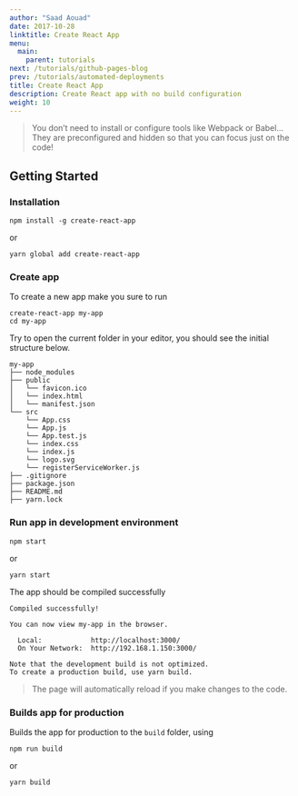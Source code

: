 ```yaml
---
author: "Saad Aouad"
date: 2017-10-28
linktitle: Create React App
menu:
  main:
    parent: tutorials
next: /tutorials/github-pages-blog
prev: /tutorials/automated-deployments
title: Create React App
description: Create React app with no build configuration 
weight: 10
---
```



> You don’t need to install or configure tools like Webpack or Babel...
They are preconfigured and hidden so that you can focus just on the code!

## **Getting Started**

### **Installation**

```
npm install -g create-react-app
```
or 
```
yarn global add create-react-app
```

### **Create app**
To create a new app make you sure to run

```
create-react-app my-app
cd my-app
```

Try to open the current folder in your editor, you should see the initial structure below.

```
my-app
├── node_modules
├── public
│   └── favicon.ico
│   └── index.html
│   └── manifest.json
└── src
    └── App.css
    └── App.js
    └── App.test.js
    └── index.css
    └── index.js
    └── logo.svg
    └── registerServiceWorker.js
├── .gitignore
├── package.json
├── README.md
├── yarn.lock

```

### **Run app in development environment**

```
npm start
```
or 
```
yarn start
```
The app should be compiled successfully

```
Compiled successfully!

You can now view my-app in the browser.

  Local:            http://localhost:3000/
  On Your Network:  http://192.168.1.150:3000/

Note that the development build is not optimized.
To create a production build, use yarn build.
```
>The page will automatically reload if you make changes to the code.

### **Builds app for production**
Builds the app for production to the `build` folder, using

```
npm run build
```
or 
```
yarn build
```